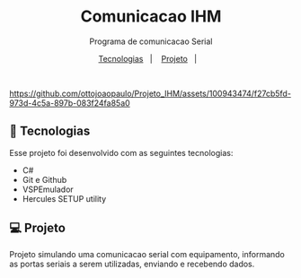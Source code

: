 <h1 align="center"> Comunicacao IHM </h1>

<p align="center">
Programa de comunicacao Serial  <br/>

</p>

<p align="center">
  <a href="#-tecnologias">Tecnologias</a>&nbsp;&nbsp;&nbsp;|&nbsp;&nbsp;&nbsp;
  <a href="#-projeto">Projeto</a>&nbsp;&nbsp;&nbsp;|&nbsp;&nbsp;&nbsp;
</p>

<br>

<p align="center">
 



https://github.com/ottojoaopaulo/Projeto_IHM/assets/100943474/f27cb5fd-973d-4c5a-897b-083f24fa85a0




</p>

## 🚀 Tecnologias

Esse projeto foi desenvolvido com as seguintes tecnologias:

- C#
- Git e Github
- VSPEmulador
- Hercules SETUP utility

## 💻 Projeto

Projeto simulando uma comunicacao serial com equipamento, informando as portas seriais a serem utilizadas, enviando e recebendo dados.
